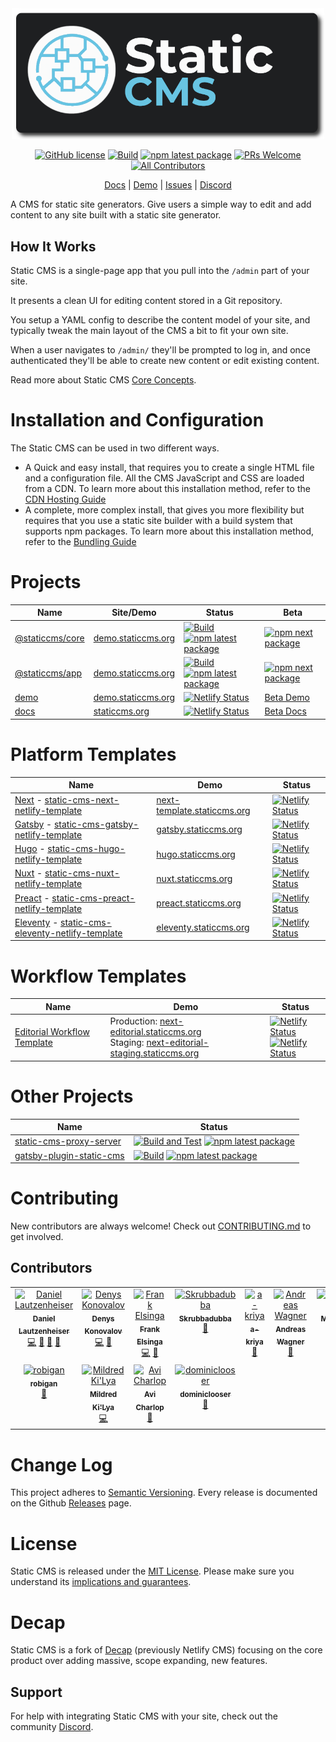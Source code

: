 <div align="center">
  <img src="static-cms-logo.png" width="500px" />

[![GitHub license](https://img.shields.io/badge/license-MIT-blue.svg)](https://github.com/StaticJsCMS/static-cms/blob/main/LICENSE)
[![Build](https://github.com/StaticJsCMS/static-cms/actions/workflows/build.yml/badge.svg)](https://github.com/StaticJsCMS/static-cms/actions/workflows/build.yml)
[![npm latest package](https://img.shields.io/npm/v/@staticcms/core/latest.svg)](https://www.npmjs.com/package/@staticcms/core)
[![PRs Welcome](https://img.shields.io/badge/PRs-welcome-brightgreen.svg)](https://github.com/StaticJsCMS/static-cms/blob/main/CONTRIBUTING.md)
[![All Contributors](https://img.shields.io/github/all-contributors/StaticJsCMS/static-cms?color=ee8449&style=flat-square)](#contributors)
<div align="center">

[Docs](https://staticcms.org/)
| [Demo](https://demo.staticcms.org/)
| [Issues](https://github.com/StaticJsCMS/static-cms/issues)
| [Discord](https://discord.gg/ZWJM9pBMjj)

</div>
</div>

A CMS for static site generators. Give users a simple way to edit and add content to any site built with a static site generator.

## How It Works

Static CMS is a single-page app that you pull into the `/admin` part of your site.

It presents a clean UI for editing content stored in a Git repository.

You setup a YAML config to describe the content model of your site, and typically tweak the main layout of the CMS a bit to fit your own site.

When a user navigates to `/admin/` they'll be prompted to log in, and once authenticated they'll be able to create new content or edit existing content.

Read more about Static CMS [Core Concepts](https://staticcms.org/docs/intro/).

# Installation and Configuration

The Static CMS can be used in two different ways.

- A Quick and easy install, that requires you to create a single HTML file and a configuration file. All the CMS JavaScript and CSS are loaded from a CDN.
  To learn more about this installation method, refer to the [CDN Hosting Guide](https://staticcms.org/docs/add-to-your-site-cdn/)
- A complete, more complex install, that gives you more flexibility but requires that you use a static site builder with a build system that supports npm packages.
  To learn more about this installation method, refer to the [Bundling Guide](https://staticcms.org/docs/add-to-your-site-bundling/)

# Projects

|Name|Site/Demo|Status|Beta|
|---|---|---|---|
| [@staticcms/core](https://github.com/StaticJsCMS/static-cms/tree/main/packages/core) | [demo.staticcms.org](https://demo.staticcms.org/) | [![Build](https://github.com/StaticJsCMS/static-cms/actions/workflows/build.yml/badge.svg)](https://github.com/StaticJsCMS/static-cms/actions/workflows/build.yml) [![npm latest package](https://img.shields.io/npm/v/@staticcms/core/latest.svg)](https://www.npmjs.com/package/@staticcms/core) | [![npm next package](https://img.shields.io/npm/v/@staticcms/core/next.svg)](https://www.npmjs.com/package/@staticcms/core/v/next) |
| [@staticcms/app](https://github.com/StaticJsCMS/static-cms/tree/main/packages/app) | [demo.staticcms.org](https://demo.staticcms.org/) | [![Build](https://github.com/StaticJsCMS/static-cms/actions/workflows/build.yml/badge.svg)](https://github.com/StaticJsCMS/static-cms/actions/workflows/build.yml) [![npm latest package](https://img.shields.io/npm/v/@staticcms/app/latest.svg)](https://www.npmjs.com/package/@staticcms/app) | [![npm next package](https://img.shields.io/npm/v/@staticcms/app/next.svg)](https://www.npmjs.com/package/@staticcms/app/v/next) |
| [demo](https://github.com/StaticJsCMS/static-cms/tree/main/packages/demo) | [demo.staticcms.org](https://demo.staticcms.org/) | [![Netlify Status](https://api.netlify.com/api/v1/badges/8c1b73b5-d348-45cd-be2a-7af84be5541f/deploy-status)](https://app.netlify.com/sites/demo-staticjscms/deploys) | [Beta Demo](https://next.demo.staticcms.org/) |
| [docs](https://github.com/StaticJsCMS/static-cms/tree/main/packages/docs) | [staticcms.org](https://www.staticcms.org/) | [![Netlify Status](https://api.netlify.com/api/v1/badges/91f6eeb2-f1ed-4e4e-bdd1-f5c6bd01ccd5/deploy-status)](https://app.netlify.com/sites/staticjscms/deploys) | [Beta Docs](https://next.staticcms.org/) |

# Platform Templates

|Name|Demo|Status|
|---|---|---|
| [Next](https://nextjs.org/) - [static-cms-next-netlify-template](https://github.com/StaticJsCMS/static-cms-next-netlify-template) | [next-template.staticcms.org](https://next-template.staticcms.org/) | [![Netlify Status](https://api.netlify.com/api/v1/badges/d1b5d377-b5b3-4a4d-8034-21ba585cd444/deploy-status)](https://app.netlify.com/sites/static-cms-next/deploys) |
| [Gatsby](https://www.gatsbyjs.com/) - [static-cms-gatsby-netlify-template](https://github.com/StaticJsCMS/static-cms-gatsby-netlify-template) | [gatsby.staticcms.org](https://gatsby.staticcms.org/) | [![Netlify Status](https://api.netlify.com/api/v1/badges/6a9191dd-0f22-4942-8845-cb855e9efcd8/deploy-status)](https://app.netlify.com/sites/static-cms-gatsby/deploys) |
| [Hugo](https://gohugo.io/) - [static-cms-hugo-netlify-template](https://github.com/StaticJsCMS/static-cms-hugo-netlify-template) | [hugo.staticcms.org](https://hugo.staticcms.org/) | [![Netlify Status](https://api.netlify.com/api/v1/badges/66a114d7-c5a8-4f03-ae35-a35f88fb1d90/deploy-status)](https://app.netlify.com/sites/static-cms-hugo/deploys) |
| [Nuxt](https://nuxtjs.org/) - [static-cms-nuxt-netlify-template](https://github.com/StaticJsCMS/static-cms-nuxt-netlify-template) | [nuxt.staticcms.org](https://nuxt.staticcms.org/) | [![Netlify Status](https://api.netlify.com/api/v1/badges/eea4314f-e9ae-4414-8ed5-e14d69e50971/deploy-status)](https://app.netlify.com/sites/static-cms-nuxt/deploys) |
| [Preact](https://preactjs.com/) - [static-cms-preact-netlify-template](https://github.com/StaticJsCMS/static-cms-preact-netlify-template) | [preact.staticcms.org](https://preact.staticcms.org/) | [![Netlify Status](https://api.netlify.com/api/v1/badges/0cf054ad-1be4-4d93-8a3a-0841475e6032/deploy-status)](https://app.netlify.com/sites/static-cms-preact/deploys) |
| [Eleventy](https://www.11ty.dev/) - [static-cms-eleventy-netlify-template](https://github.com/StaticJsCMS/static-cms-eleventy-netlify-template) | [eleventy.staticcms.org](https://eleventy.staticcms.org/) | [![Netlify Status](https://api.netlify.com/api/v1/badges/1880280d-def5-4773-9db3-d0315a986d45/deploy-status)](https://app.netlify.com/sites/static-cms-eleventy/deploys) |

# Workflow Templates

|Name|Demo|Status|
|---|---|---|
| [Editorial Workflow Template](https://github.com/StaticJsCMS/static-cms-next-netlify-editoral-template) | Production: [next-editorial.staticcms.org](https://next-editorial.staticcms.org/)<br />Staging: [next-editorial-staging.staticcms.org](https://next-editorial-staging.staticcms.org/) | [![Netlify Status](https://api.netlify.com/api/v1/badges/94f05f8f-379a-4dd5-885f-ac2a0cb8a012/deploy-status)](https://app.netlify.com/sites/static-cms-next-editorial/deploys)<br />[![Netlify Status](https://api.netlify.com/api/v1/badges/756ff279-59aa-4b7b-96a5-75b2b2a8552b/deploy-status)](https://app.netlify.com/sites/static-cms-next-editorial-staging/deploys) |

# Other Projects

|Name|Status|
|---|---|
| [static-cms-proxy-server](https://github.com/StaticJsCMS/static-cms-proxy-server) | [![Build and Test](https://github.com/StaticJsCMS/static-cms-proxy-server/actions/workflows/build-and-test.yml/badge.svg)](https://github.com/StaticJsCMS/static-cms-proxy-server/actions/workflows/build-and-test.yml) [![npm latest package](https://img.shields.io/npm/v/@staticcms/proxy-server/latest.svg)](https://www.npmjs.com/package/@staticcms/proxy-server) |
| [gatsby-plugin-static-cms](https://github.com/StaticJsCMS/gatsby-plugin-static-cms) | [![Build](https://github.com/StaticJsCMS/gatsby-plugin-static-cms/actions/workflows/build.yml/badge.svg)](https://github.com/StaticJsCMS/gatsby-plugin-static-cms/actions/workflows/build.yml) [![npm latest package](https://img.shields.io/npm/v/gatsby-plugin-static-cms/latest.svg)](https://www.npmjs.com/package/gatsby-plugin-static-cms) |

# Contributing

New contributors are always welcome! Check out [CONTRIBUTING.md](https://github.com/StaticJsCMS/static-cms/blob/main/CONTRIBUTING.md) to get involved.

## Contributors

<!-- ALL-CONTRIBUTORS-LIST:START - Do not remove or modify this section -->
<!-- prettier-ignore-start -->
<!-- markdownlint-disable -->
<table>
  <tbody>
    <tr>
      <td align="center" valign="top" width="14.28%"><a href="https://github.com/KaneFreeman"><img src="https://avatars.githubusercontent.com/u/1388138?v=4?s=100" width="100px;" alt="Daniel Lautzenheiser"/><br /><sub><b>Daniel Lautzenheiser</b></sub></a><br /><a href="https://github.com/StaticJsCMS/static-cms/commits?author=KaneFreeman" title="Code">💻</a> <a href="https://github.com/StaticJsCMS/static-cms/commits?author=KaneFreeman" title="Documentation">📖</a> <a href="#design-KaneFreeman" title="Design">🎨</a> <a href="#maintenance-KaneFreeman" title="Maintenance">🚧</a></td>
      <td align="center" valign="top" width="14.28%"><a href="https://github.com/denyskon"><img src="https://avatars.githubusercontent.com/u/47871822?v=4?s=100" width="100px;" alt="Denys Konovalov"/><br /><sub><b>Denys Konovalov</b></sub></a><br /><a href="https://github.com/StaticJsCMS/static-cms/commits?author=denyskon" title="Code">💻</a> <a href="https://github.com/StaticJsCMS/static-cms/commits?author=denyskon" title="Documentation">📖</a></td>
      <td align="center" valign="top" width="14.28%"><a href="https://commanderstorm.github.io/"><img src="https://avatars.githubusercontent.com/u/26258709?v=4?s=100" width="100px;" alt="Frank Elsinga"/><br /><sub><b>Frank Elsinga</b></sub></a><br /><a href="https://github.com/StaticJsCMS/static-cms/commits?author=CommanderStorm" title="Code">💻</a> <a href="https://github.com/StaticJsCMS/static-cms/commits?author=CommanderStorm" title="Documentation">📖</a></td>
      <td align="center" valign="top" width="14.28%"><a href="https://github.com/Skrubbadubba"><img src="https://avatars.githubusercontent.com/u/75796723?v=4?s=100" width="100px;" alt="Skrubbadubba"/><br /><sub><b>Skrubbadubba</b></sub></a><br /><a href="https://github.com/StaticJsCMS/static-cms/commits?author=Skrubbadubba" title="Documentation">📖</a></td>
      <td align="center" valign="top" width="14.28%"><a href="https://github.com/a-kriya"><img src="https://avatars.githubusercontent.com/u/26761352?v=4?s=100" width="100px;" alt="a-kriya"/><br /><sub><b>a-kriya</b></sub></a><br /><a href="https://github.com/StaticJsCMS/static-cms/commits?author=a-kriya" title="Documentation">📖</a></td>
      <td align="center" valign="top" width="14.28%"><a href="https://github.com/whysthatso"><img src="https://avatars.githubusercontent.com/u/1685114?v=4?s=100" width="100px;" alt="Andreas Wagner"/><br /><sub><b>Andreas Wagner</b></sub></a><br /><a href="https://github.com/StaticJsCMS/static-cms/commits?author=whysthatso" title="Documentation">📖</a></td>
      <td align="center" valign="top" width="14.28%"><a href="https://github.com/McFlyPartages"><img src="https://avatars.githubusercontent.com/u/44530252?v=4?s=100" width="100px;" alt="McFlyPartages"/><br /><sub><b>McFlyPartages</b></sub></a><br /><a href="https://github.com/StaticJsCMS/static-cms/commits?author=McFlyPartages" title="Documentation">📖</a></td>
    </tr>
    <tr>
      <td align="center" valign="top" width="14.28%"><a href="https://github.com/robigan"><img src="https://avatars.githubusercontent.com/u/35210888?v=4?s=100" width="100px;" alt="robigan"/><br /><sub><b>robigan</b></sub></a><br /><a href="https://github.com/StaticJsCMS/static-cms/commits?author=robigan" title="Documentation">📖</a></td>
      <td align="center" valign="top" width="14.28%"><a href="http://mildred.fr/"><img src="https://avatars.githubusercontent.com/u/33804?v=4?s=100" width="100px;" alt="Mildred Ki'Lya"/><br /><sub><b>Mildred Ki'Lya</b></sub></a><br /><a href="https://github.com/StaticJsCMS/static-cms/commits?author=mildred" title="Code">💻</a></td>
      <td align="center" valign="top" width="14.28%"><a href="https://github.com/acharlop"><img src="https://avatars.githubusercontent.com/u/8885448?v=4?s=100" width="100px;" alt="Avi Charlop"/><br /><sub><b>Avi Charlop</b></sub></a><br /><a href="https://github.com/StaticJsCMS/static-cms/commits?author=acharlop" title="Documentation">📖</a></td>
      <td align="center" valign="top" width="14.28%"><a href="https://dominiclooser.ch/"><img src="https://avatars.githubusercontent.com/u/2300581?v=4?s=100" width="100px;" alt="dominiclooser"/><br /><sub><b>dominiclooser</b></sub></a><br /><a href="https://github.com/StaticJsCMS/static-cms/commits?author=dominiclooser" title="Documentation">📖</a></td>
    </tr>
  </tbody>
</table>

<!-- markdownlint-restore -->
<!-- prettier-ignore-end -->

<!-- ALL-CONTRIBUTORS-LIST:END -->

# Change Log

This project adheres to [Semantic Versioning](http://semver.org/).
Every release is documented on the Github [Releases](https://github.com/StaticJsCMS/static-cms/releases) page.

# License

Static CMS is released under the [MIT License](LICENSE).
Please make sure you understand its [implications and guarantees](https://writing.kemitchell.com/2016/09/21/MIT-License-Line-by-Line.html).

# Decap

Static CMS is a fork of [Decap](https://github.com/decaporg/decap-cms) (previously Netlify CMS) focusing on the core product over adding massive, scope expanding, new features.

## Support

For help with integrating Static CMS with your site, check out the community [Discord](https://discord.com/invite/ZWJM9pBMjj).
